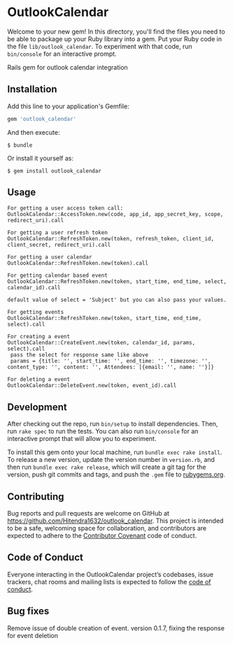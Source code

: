 # OutlookCalendar

Welcome to your new gem! In this directory, you'll find the files you need to be able to package up your Ruby library into a gem. Put your Ruby code in the file `lib/outlook_calendar`. To experiment with that code, run `bin/console` for an interactive prompt.

Rails gem for outlook calendar integration

## Installation

Add this line to your application's Gemfile:

```ruby
gem 'outlook_calendar'
```

And then execute:

    $ bundle

Or install it yourself as:

    $ gem install outlook_calendar

## Usage

    For getting a user access token call:
    OutlookCalendar::AccessToken.new(code, app_id, app_secret_key, scope, redirect_uri).call
    
    For getting a user refresh token 
    OutlookCalendar::RefreshToken.new(token, refresh_token, client_id, client_secret, redirect_uri).call
    
    For getting a user calendar
    OutlookCalendar::RefreshToken.new(token).call
    
    For getting calendar based event
    OutlookCalendar::RefreshToken.new(token, start_time, end_time, select, calendar_id).call
    
    default value of select = 'Subject' but you can also pass your values.
    
    For getting events
    OutlookCalendar::RefreshToken.new(token, start_time, end_time, select).call
    
    For creating a event 
    OutlookCalendar::CreateEvent.new(token, calendar_id, params, select).call
     pass the select for response same like above
     params = {title: '', start_time: '', end_time: '', timezone: '', content_type: '', content: '', Attendees: [{email: '', name: ''}]}
     
    For deleting a event
    OutlookCalendar::DeleteEvent.new(token, event_id).call


## Development

After checking out the repo, run `bin/setup` to install dependencies. Then, run `rake spec` to run the tests. You can also run `bin/console` for an interactive prompt that will allow you to experiment.

To install this gem onto your local machine, run `bundle exec rake install`. To release a new version, update the version number in `version.rb`, and then run `bundle exec rake release`, which will create a git tag for the version, push git commits and tags, and push the `.gem` file to [rubygems.org](https://rubygems.org).

## Contributing

Bug reports and pull requests are welcome on GitHub at https://github.com/Hitendra1632/outlook_calendar. This project is intended to be a safe, welcoming space for collaboration, and contributors are expected to adhere to the [Contributor Covenant](http://contributor-covenant.org) code of conduct.

## Code of Conduct

Everyone interacting in the OutlookCalendar project’s codebases, issue trackers, chat rooms and mailing lists is expected to follow the [code of conduct](https://github.com/Hitendra1632/outlook_calendar/blob/master/CODE_OF_CONDUCT.md).


## Bug fixes
Remove issue of double creation of event.
version 0.1.7, fixing the response for event deletion